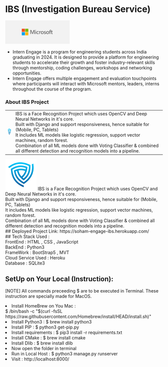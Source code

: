 # IBS (Investigation Bureau Service)
<img src="/static/ms.png" alt="Micorsoft Engage Banner" height="75px">
<ul>
    <li>Intern Engage is a program for engineering students across India graduating in 2024. It is designed to provide a platform for engineering students to accelerate their growth and foster industry-relevant skills through mentorship, coding challenges, workshops and networking opportunities.</li>
    <li>Intern Engage offers multiple engagement and evaluation touchpoints where participants will interact with Microsoft mentors, leaders, interns throughout the course of the program.</li>
</ul>

### About IBS Project 
<table>
    <tr>
        <td><img src="/static/logo.png" alt="IBS Logo" height="25px" width="25px"></td>
        <td>
            IBS is a Face Recognition Project which uses OpenCV and Deep Neural Networks in it's core. <br>
            Built with Django and support responsiveness, hence suitable for (Mobile, PC, Tablets) <br>
            It includes ML models like logistic regression, support vector machines, random forest. <br>
            Combination of all ML models done with Voting Classifier & combined all different detection and recognition models into a pipeline. <br>
        </td>
    </tr>
</table>
<img src="/static/logo.png" alt="IBS Logo" height="100px" width="100px">
IBS is a Face Recognition Project which uses OpenCV and Deep Neural Networks in it's core. <br>
Built with Django and support responsiveness, hence suitable for (Mobile, PC, Tablets) <br>
It includes ML models like logistic regression, support vector machines, random forest. <br>
Combination of all ML models done with Voting Classifier & combined all different detection and recognition models into a pipeline. 
<br>
## Deployed Project Link: https://soham-engage-ibs.herokuapp.com/
<br>
## Tech Stack Used : <br>
FrontEnd : HTML , CSS , JavaScript <br>
BackEnd : Python3 <br>
FrameWork : BootStrap5 , MVT  <br>
Cloud Service Used : Heroku <br>
Database : SQLite3
<br>

## SetUp on Your Local (Instruction):
[NOTE] All commands preceeding $ are to be executed in Terminal. These instruction are specially made for MacOS.
<li>Install HomeBrew on You Mac : <br> $ /bin/bash -c "$(curl -fsSL https://raw.githubusercontent.com/Homebrew/install/HEAD/install.sh)" </li>
<li>Install Python3 : $ brew install python3 </li>
<li>Install PIP : $ python3 get-pip.py</li>
<li>Install requirements : $ pip3 install -r requirements.txt</li>
<li>Install CMake : $ brew install cmake</li>
<li>Install Dlib : $ brew install dlib</li>
<li>Now open the folder in terminal</li>
<li>Run in Local Host : $ python3 manage.py runserver</li>
<li>Visit : http://localhost:8000/ </li>
